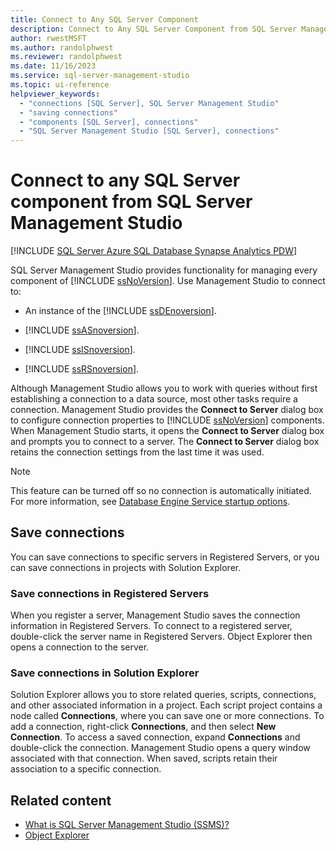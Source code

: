 ```yaml
---
title: Connect to Any SQL Server Component
description: Connect to Any SQL Server Component from SQL Server Management Studio.
author: rwestMSFT
ms.author: randolphwest
ms.reviewer: randolphwest
ms.date: 11/16/2023
ms.service: sql-server-management-studio
ms.topic: ui-reference
helpviewer_keywords:
  - "connections [SQL Server], SQL Server Management Studio"
  - "saving connections"
  - "components [SQL Server], connections"
  - "SQL Server Management Studio [SQL Server], connections"
---
```

# Connect to any SQL Server component from SQL Server Management Studio

[!INCLUDE [SQL Server Azure SQL Database Synapse Analytics PDW](../includes/applies-to-version/sql-asdb-asdbmi-asa-pdw.md)]

SQL Server Management Studio provides functionality for managing every component of [!INCLUDE [ssNoVersion](../includes/ssnoversion-md.md)]. Use Management Studio to connect to:

- An instance of the [!INCLUDE [ssDEnoversion](../includes/ssdenoversion-md.md)].

- [!INCLUDE [ssASnoversion](../includes/ssasnoversion-md.md)].

- [!INCLUDE [ssISnoversion](../includes/ssisnoversion-md.md)].

- [!INCLUDE [ssRSnoversion](../includes/ssrsnoversion-md.md)].

Although Management Studio allows you to work with queries without first establishing a connection to a data source, most other tasks require a connection. Management Studio provides the **Connect to Server** dialog box to configure connection properties to [!INCLUDE [ssNoVersion](../includes/ssnoversion-md.md)] components. When Management Studio starts, it opens the **Connect to Server** dialog box and prompts you to connect to a server. The **Connect to Server** dialog box retains the connection settings from the last time it was used.

> [!NOTE]  
> This feature can be turned off so no connection is automatically initiated. For more information, see [Database Engine Service startup options](/sql/database-engine/configure-windows/database-engine-service-startup-options).

## Save connections

You can save connections to specific servers in Registered Servers, or you can save connections in projects with Solution Explorer.

### Save connections in Registered Servers

When you register a server, Management Studio saves the connection information in Registered Servers. To connect to a registered server, double-click the server name in Registered Servers. Object Explorer then opens a connection to the server.

### Save connections in Solution Explorer

Solution Explorer allows you to store related queries, scripts, connections, and other associated information in a project. Each script project contains a node called **Connections**, where you can save one or more connections. To add a connection, right-click **Connections**, and then select **New Connection**. To access a saved connection, expand **Connections** and double-click the connection. Management Studio opens a query window associated with that connection. When saved, scripts retain their association to a specific connection.

## Related content

- [What is SQL Server Management Studio (SSMS)?](../sql-server-management-studio-ssms.md)
- [Object Explorer](../object/object-explorer.md)
